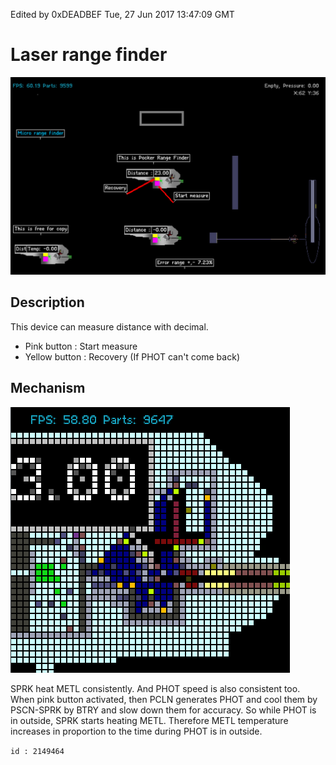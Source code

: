 Edited by 0xDEADBEF
Tue, 27 Jun 2017 13:47:09 GMT
# Laser range finder

![](assets/[5]Laserrangefinder-8d380.png)

## Description

This device can measure distance with decimal.

- Pink button   : Start measure
- Yellow button :  Recovery (If PHOT can't come back)

## Mechanism

![](assets/[5]Laserrangefinder-9b4d5.png)

SPRK heat METL consistently. And PHOT speed is also consistent too. When pink button activated, then PCLN generates PHOT and cool them by PSCN-SPRK by BTRY and slow down them for accuracy. So while PHOT is in outside, SPRK starts heating METL. Therefore METL temperature increases in proportion to the time during PHOT is in outside.

`id : 2149464`
